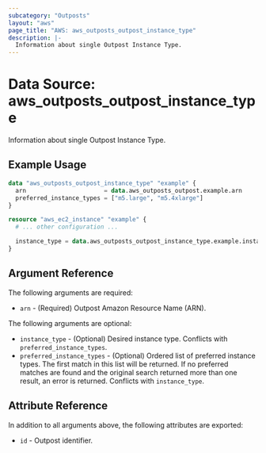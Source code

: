 ```yaml
---
subcategory: "Outposts"
layout: "aws"
page_title: "AWS: aws_outposts_outpost_instance_type"
description: |-
  Information about single Outpost Instance Type.
---
```


# Data Source: aws_outposts_outpost_instance_type

Information about single Outpost Instance Type.

## Example Usage

```terraform
data "aws_outposts_outpost_instance_type" "example" {
  arn                      = data.aws_outposts_outpost.example.arn
  preferred_instance_types = ["m5.large", "m5.4xlarge"]
}

resource "aws_ec2_instance" "example" {
  # ... other configuration ...

  instance_type = data.aws_outposts_outpost_instance_type.example.instance_type
}
```

## Argument Reference

The following arguments are required:

* `arn` - (Required) Outpost Amazon Resource Name (ARN).

The following arguments are optional:

* `instance_type` - (Optional) Desired instance type. Conflicts with `preferred_instance_types`.
* `preferred_instance_types` - (Optional) Ordered list of preferred instance types. The first match in this list will be returned. If no preferred matches are found and the original search returned more than one result, an error is returned. Conflicts with `instance_type`.

## Attribute Reference

In addition to all arguments above, the following attributes are exported:

* `id` - Outpost identifier.
